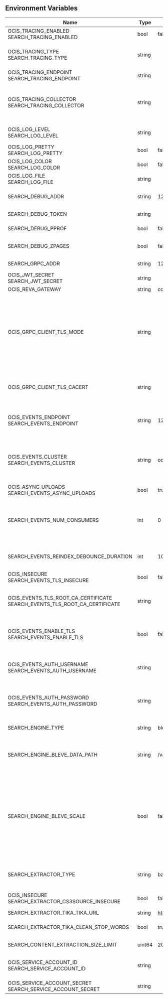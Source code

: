 ## Environment Variables

| Name | Type | Default Value | Description |
|------|------|---------------|-------------|
| OCIS_TRACING_ENABLED<br/>SEARCH_TRACING_ENABLED | bool | false | Activates tracing.|
| OCIS_TRACING_TYPE<br/>SEARCH_TRACING_TYPE | string |  | The type of tracing. Defaults to '', which is the same as 'jaeger'. Allowed tracing types are 'jaeger' and '' as of now.|
| OCIS_TRACING_ENDPOINT<br/>SEARCH_TRACING_ENDPOINT | string |  | The endpoint of the tracing agent.|
| OCIS_TRACING_COLLECTOR<br/>SEARCH_TRACING_COLLECTOR | string |  | The HTTP endpoint for sending spans directly to a collector, i.e. http://jaeger-collector:14268/api/traces. Only used if the tracing endpoint is unset.|
| OCIS_LOG_LEVEL<br/>SEARCH_LOG_LEVEL | string |  | The log level. Valid values are: 'panic', 'fatal', 'error', 'warn', 'info', 'debug', 'trace'.|
| OCIS_LOG_PRETTY<br/>SEARCH_LOG_PRETTY | bool | false | Activates pretty log output.|
| OCIS_LOG_COLOR<br/>SEARCH_LOG_COLOR | bool | false | Activates colorized log output.|
| OCIS_LOG_FILE<br/>SEARCH_LOG_FILE | string |  | The path to the log file. Activates logging to this file if set.|
| SEARCH_DEBUG_ADDR | string | 127.0.0.1:9224 | Bind address of the debug server, where metrics, health, config and debug endpoints will be exposed.|
| SEARCH_DEBUG_TOKEN | string |  | Token to secure the metrics endpoint.|
| SEARCH_DEBUG_PPROF | bool | false | Enables pprof, which can be used for profiling.|
| SEARCH_DEBUG_ZPAGES | bool | false | Enables zpages, which can be used for collecting and viewing in-memory traces.|
| SEARCH_GRPC_ADDR | string | 127.0.0.1:9220 | The bind address of the GRPC service.|
| OCIS_JWT_SECRET<br/>SEARCH_JWT_SECRET | string |  | The secret to mint and validate jwt tokens.|
| OCIS_REVA_GATEWAY | string | com.owncloud.api.gateway | The CS3 gateway endpoint.|
| OCIS_GRPC_CLIENT_TLS_MODE | string |  | TLS mode for grpc connection to the go-micro based grpc services. Possible values are 'off', 'insecure' and 'on'. 'off': disables transport security for the clients. 'insecure' allows using transport security, but disables certificate verification (to be used with the autogenerated self-signed certificates). 'on' enables transport security, including server certificate verification.|
| OCIS_GRPC_CLIENT_TLS_CACERT | string |  | Path/File name for the root CA certificate (in PEM format) used to validate TLS server certificates of the go-micro based grpc services.|
| OCIS_EVENTS_ENDPOINT<br/>SEARCH_EVENTS_ENDPOINT | string | 127.0.0.1:9233 | The address of the event system. The event system is the message queuing service. It is used as message broker for the microservice architecture.|
| OCIS_EVENTS_CLUSTER<br/>SEARCH_EVENTS_CLUSTER | string | ocis-cluster | The clusterID of the event system. The event system is the message queuing service. It is used as message broker for the microservice architecture. Mandatory when using NATS as event system.|
| OCIS_ASYNC_UPLOADS<br/>SEARCH_EVENTS_ASYNC_UPLOADS | bool | true | Enable asynchronous file uploads.|
| SEARCH_EVENTS_NUM_CONSUMERS | int | 0 | The amount of concurrent event consumers to start. Event consumers are used for searching files. Multiple consumers increase parallelisation, but will also increase CPU and memory demands. The default value is 0.|
| SEARCH_EVENTS_REINDEX_DEBOUNCE_DURATION | int | 1000 | The duration in milliseconds the reindex debouncer waits before triggering a reindex of a space that was modified.|
| OCIS_INSECURE<br/>SEARCH_EVENTS_TLS_INSECURE | bool | false | Whether to verify the server TLS certificates.|
| OCIS_EVENTS_TLS_ROOT_CA_CERTIFICATE<br/>SEARCH_EVENTS_TLS_ROOT_CA_CERTIFICATE | string |  | The root CA certificate used to validate the server's TLS certificate. If provided SEARCH_EVENTS_TLS_INSECURE will be seen as false.|
| OCIS_EVENTS_ENABLE_TLS<br/>SEARCH_EVENTS_ENABLE_TLS | bool | false | Enable TLS for the connection to the events broker. The events broker is the ocis service which receives and delivers events between the services.|
| OCIS_EVENTS_AUTH_USERNAME<br/>SEARCH_EVENTS_AUTH_USERNAME | string |  | The username to authenticate with the events broker. The events broker is the ocis service which receives and delivers events between the services.|
| OCIS_EVENTS_AUTH_PASSWORD<br/>SEARCH_EVENTS_AUTH_PASSWORD | string |  | The password to authenticate with the events broker. The events broker is the ocis service which receives and delivers events between the services.|
| SEARCH_ENGINE_TYPE | string | bleve | Defines which search engine to use. Defaults to 'bleve'. Supported values are: 'bleve'.|
| SEARCH_ENGINE_BLEVE_DATA_PATH | string | /var/lib/ocis/search | The directory where the filesystem will store search data. If not defined, the root directory derives from $OCIS_BASE_DATA_PATH/search.|
| SEARCH_ENGINE_BLEVE_SCALE | bool | false | Enable scaling of the search index (bleve). If set to 'true', the instance of the search service will no longer have exclusive write access to the index. Note when scaling search, all instances of the search service must be set to true! For 'false', which is the default, the running search service has exclusive access to the index as long it is running. This locks out other search processes tying to access the index.|
| SEARCH_EXTRACTOR_TYPE | string | basic | Defines the content extraction engine. Defaults to 'basic'. Supported values are: 'basic' and 'tika'.|
| OCIS_INSECURE<br/>SEARCH_EXTRACTOR_CS3SOURCE_INSECURE | bool | false | Ignore untrusted SSL certificates when connecting to the CS3 source.|
| SEARCH_EXTRACTOR_TIKA_TIKA_URL | string | http://127.0.0.1:9998 | URL of the tika server.|
| SEARCH_EXTRACTOR_TIKA_CLEAN_STOP_WORDS | bool | true | Defines if stop words should be cleaned or not. See the documentation for more details.|
| SEARCH_CONTENT_EXTRACTION_SIZE_LIMIT | uint64 | 20971520 | Maximum file size in bytes that is allowed for content extraction.|
| OCIS_SERVICE_ACCOUNT_ID<br/>SEARCH_SERVICE_ACCOUNT_ID | string |  | The ID of the service account the service should use. See the 'auth-service' service description for more details.|
| OCIS_SERVICE_ACCOUNT_SECRET<br/>SEARCH_SERVICE_ACCOUNT_SECRET | string |  | The service account secret.|